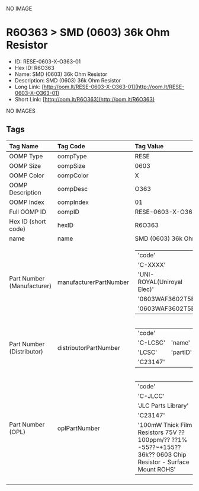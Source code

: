 


  
NO IMAGE  
# R6O363 > SMD (0603) 36k Ohm Resistor

- ID: RESE-0603-X-O363-01
- Hex ID: R6O363
- Name: SMD (0603) 36k Ohm Resistor
- Description: SMD (0603) 36k Ohm Resistor
- Long Link: [http://oom.lt/RESE-0603-X-O363-01](http://oom.lt/RESE-0603-X-O363-01)
- Short Link: [http://oom.lt/R6O363](http://oom.lt/R6O363)
  
NO IMAGES  
## Tags
  

|Tag Name|Tag Code|Tag Value|
| :--- | :--- | :--- |
|OOMP Type|oompType|RESE|
|OOMP Size|oompSize|0603|
|OOMP Color|oompColor|X|
|OOMP Description|oompDesc|O363|
|OOMP Index|oompIndex|01|
|Full OOMP ID|oompID|RESE-0603-X-O363-01|
|Hex ID (short code)|hexID|R6O363|
|name|name|SMD (0603) 36k Ohm Resistor|
|Part Number (Manufacturer)|manufacturerPartNumber|<table><tr><td>'code'</td></tr><tr><td> 'C-XXXX'</td><td> 'name'</td></tr><tr><td> 'UNI-ROYAL(Uniroyal Elec)'</td><td> 'partID'</td></tr><tr><td> '0603WAF3602T5E'</td><td> 'partName'</td></tr><tr><td> '0603WAF3602T5E'</td></tr></table>|
|Part Number (Distributor)|distributorPartNumber|<table><tr><td>'code'</td></tr><tr><td> 'C-LCSC'</td><td> 'name'</td></tr><tr><td> 'LCSC'</td><td> 'partID'</td></tr><tr><td> 'C23147'</td></tr></table>|
|Part Number (OPL)|oplPartNumber|<table><tr><td>'code'</td></tr><tr><td> 'C-JLCC'</td><td> 'name'</td></tr><tr><td> 'JLC Parts Library'</td><td> 'partID'</td></tr><tr><td> 'C23147'</td><td> 'partName'</td></tr><tr><td> '100mW Thick Film Resistors 75V ??100ppm/?? ??1% -55??~+155?? 36k?? 0603  Chip Resistor - Surface Mount ROHS'</td></tr></table>|
||||

